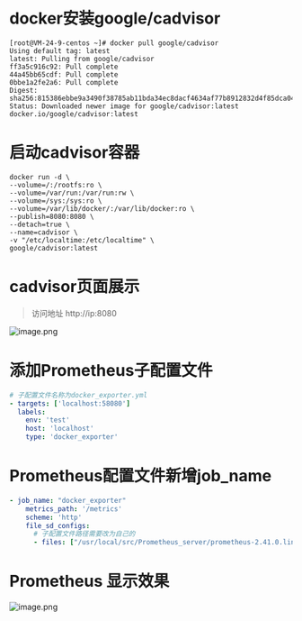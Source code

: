 # docker安装google/cadvisor
```
[root@VM-24-9-centos ~]# docker pull google/cadvisor
Using default tag: latest
latest: Pulling from google/cadvisor
ff3a5c916c92: Pull complete 
44a45bb65cdf: Pull complete 
0bbe1a2fe2a6: Pull complete 
Digest: sha256:815386ebbe9a3490f38785ab11bda34ec8dacf4634af77b8912832d4f85dca04
Status: Downloaded newer image for google/cadvisor:latest
docker.io/google/cadvisor:latest
```
# 启动cadvisor容器
```
docker run -d \
--volume=/:/rootfs:ro \
--volume=/var/run:/var/run:rw \
--volume=/sys:/sys:ro \
--volume=/var/lib/docker/:/var/lib/docker:ro \
--publish=8080:8080 \
--detach=true \
--name=cadvisor \
-v "/etc/localtime:/etc/localtime" \
google/cadvisor:latest
```
# cadvisor页面展示
> 访问地址 http://ip:8080

![image.png](https://jruing-blogs.oss-cn-beijing.aliyuncs.com/blogs/prometheus_docker_cadvisor_1.png)
# 添加Prometheus子配置文件
```yaml
# 子配置文件名称为docker_exporter.yml
- targets: ['localhost:58080']
  labels:
    env: 'test'
    host: 'localhost'
    type: 'docker_exporter'
```
# Prometheus配置文件新增job_name
```yaml
- job_name: "docker_exporter"
    metrics_path: '/metrics'
    scheme: 'http'
    file_sd_configs:
      # 子配置文件路径需要改为自己的
      - files: ["/usr/local/src/Prometheus_server/prometheus-2.41.0.linux-amd64/child_config/docker_exporter.yml"]
```
# Prometheus 显示效果
![image.png](https://jruing-blogs.oss-cn-beijing.aliyuncs.com/blogs/prometheus_docker_cadvisor_2.png)
